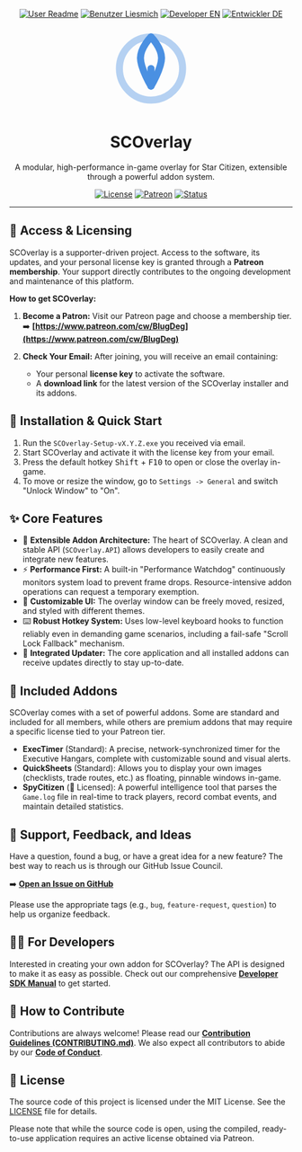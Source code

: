 <p align="center">
  <a href="README.md"><img src="https://img.shields.io/badge/USER-README-blue?style=flat" alt="User Readme"></a>
  <a href="README.de.md"><img src="https://img.shields.io/badge/BENUTZER-LIESMICH-555?style=flat" alt="Benutzer Liesmich"></a>
  <a href="docs/SDK_MANUAL.md"><img src="https://img.shields.io/badge/DEVELOPER-EN-orange?style=flat" alt="Developer EN"></a>
  <a href="docs/SDK_MANUAL.de.md"><img src="https://img.shields.io/badge/ENTWICKLER-DE-555?style=flat" alt="Entwickler DE"></a>
</p>

<!-- Header: Logo, Title, and Tagline -->
<p align="center">
  <svg width="150" height="150" viewBox="0 0 24 24" fill="none" xmlns="http://www.w3.org/2000/svg">
    <path d="M12 21C16.9706 21 21 16.9706 21 12C21 7.02944 16.9706 3 12 3C7.02944 3 3 7.02944 3 12C3 16.9706 7.02944 21 12 21Z" stroke="#4a90e2" stroke-width="2" stroke-linecap="round" stroke-linejoin="round" opacity="0.4"/>
    <path d="M12 17V12" stroke="#4a90e2" stroke-width="2" stroke-linecap="round" stroke-linejoin="round"/>
    <path d="M12 3C12 3 15 6 15 9C15 12 12 17 12 17" stroke="#4a90e2" stroke-width="2" stroke-linecap="round" stroke-linejoin="round"/>
    <path d="M12 3C12 3 9 6 9 9C9 12 12 17 12 17" stroke="#4a90e2" stroke-width="2" stroke-linecap="round" stroke-linejoin="round"/>
  </svg>
</p>

<h1 align="center">SCOverlay</h1>

<p align="center">
  A modular, high-performance in-game overlay for Star Citizen, extensible through a powerful addon system.
</p>

<!-- Badges -->
<p align="center">
  <a href="LICENSE"><img src="https://img.shields.io/github/license/DEIN-GITHUB-USERNAME/DEIN-REPO-NAME" alt="License"></a>
  <a href="https://www.patreon.com/cw/BlugDeg"><img src="https://img.shields.io/badge/patreon-become a patron-orange" alt="Patreon"></a>
  <a href="#"><img src="https://img.shields.io/badge/status-active-brightgreen" alt="Status"></a>
</p>

---

## 🔑 Access & Licensing

SCOverlay is a supporter-driven project. Access to the software, its updates, and your personal license key is granted through a **Patreon membership**. Your support directly contributes to the ongoing development and maintenance of this platform.

**How to get SCOverlay:**

1.  **Become a Patron:** Visit our Patreon page and choose a membership tier.
    <br>➡️ **[https://www.patreon.com/cw/BlugDeg](https://www.patreon.com/cw/BlugDeg)**

2.  **Check Your Email:** After joining, you will receive an email containing:
    *   Your personal **license key** to activate the software.
    *   A **download link** for the latest version of the SCOverlay installer and its addons.

## 🚀 Installation & Quick Start

1.  Run the `SCOverlay-Setup-vX.Y.Z.exe` you received via email.
2.  Start SCOverlay and activate it with the license key from your email.
3.  Press the default hotkey <kbd>Shift</kbd> + <kbd>F10</kbd> to open or close the overlay in-game.
4.  To move or resize the window, go to `Settings -> General` and switch "Unlock Window" to "On".

## ✨ Core Features

- 🚀 **Extensible Addon Architecture:** The heart of SCOverlay. A clean and stable API (`SCOverlay.API`) allows developers to easily create and integrate new features.
- ⚡ **Performance First:** A built-in "Performance Watchdog" continuously monitors system load to prevent frame drops. Resource-intensive addon operations can request a temporary exemption.
- 🎨 **Customizable UI:** The overlay window can be freely moved, resized, and styled with different themes.
- ⌨️ **Robust Hotkey System:** Uses low-level keyboard hooks to function reliably even in demanding game scenarios, including a fail-safe "Scroll Lock Fallback" mechanism.
- 🔄 **Integrated Updater:** The core application and all installed addons can receive updates directly to stay up-to-date.

## 🧩 Included Addons

SCOverlay comes with a set of powerful addons. Some are standard and included for all members, while others are premium addons that may require a specific license tied to your Patreon tier.

- **ExecTimer** (Standard): A precise, network-synchronized timer for the Executive Hangars, complete with customizable sound and visual alerts.
- **QuickSheets** (Standard): Allows you to display your own images (checklists, trade routes, etc.) as floating, pinnable windows in-game.
- **SpyCitizen** (🔑 Licensed): A powerful intelligence tool that parses the `Game.log` file in real-time to track players, record combat events, and maintain detailed statistics.

## 💬 Support, Feedback, and Ideas

Have a question, found a bug, or have a great idea for a new feature? The best way to reach us is through our GitHub Issue Council.

➡️ **[Open an Issue on GitHub](https://github.com/DEIN-GITHUB-USERNAME/DEIN-REPO-NAME/issues)**

Please use the appropriate tags (e.g., `bug`, `feature-request`, `question`) to help us organize feedback.

## 👨‍💻 For Developers

Interested in creating your own addon for SCOverlay? The API is designed to make it as easy as possible. Check out our comprehensive **[Developer SDK Manual](docs/SDK_MANUAL.md)** to get started.

## 🤝 How to Contribute

Contributions are always welcome! Please read our [**Contribution Guidelines (CONTRIBUTING.md)**](CONTRIBUTING.md). We also expect all contributors to abide by our [**Code of Conduct**](CODE_OF_CONDUCT.md).

## 📄 License

The source code of this project is licensed under the MIT License. See the [LICENSE](LICENSE) file for details.

Please note that while the source code is open, using the compiled, ready-to-use application requires an active license obtained via Patreon.